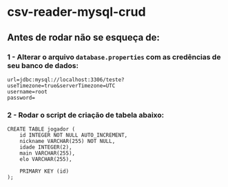 # csv-reader-mysql-crud

## Antes de rodar não se esqueça de:

### 1 - Alterar o arquivo `database.properties` com as credências de seu banco de dados:
```properties
url=jdbc:mysql://localhost:3306/teste?useTimezone=true&serverTimezone=UTC
username=root
password=
```

### 2 - Rodar o script de criação de tabela abaixo:

```mysql
CREATE TABLE jogador (
    id INTEGER NOT NULL AUTO_INCREMENT,
    nickname VARCHAR(255) NOT NULL,
    idade INTEGER(2),
    main VARCHAR(255),
    elo VARCHAR(255),
    
    PRIMARY KEY (id)
);
```
